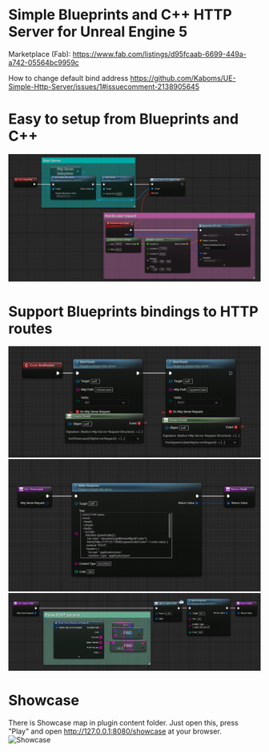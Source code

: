 # Simple Blueprints and C++ HTTP Server for Unreal Engine 5
Marketplace (Fab): https://www.fab.com/listings/d95fcaab-6699-449a-a742-05564bc9959c

How to change default bind address https://github.com/Kaboms/UE-Simple-Http-Server/issues/1#issuecomment-2138905645

# Easy to setup from Blueprints and C++
![BlueprintsServerSetup](Docs/BlueprintsServerSetup.png)

# Support Blueprints bindings to HTTP routes
![BlueprintsBindings](Docs/BlueprintsBindings.png)
![BlueprintsResponse](Docs/BlueprintsResponse.png)
![BlueprintsPOSTResponse](Docs/BlueprintsPOSTResponse.png)

# Showcase
There is Showcase map in plugin content folder. Just open this, press "Play" and open http://127.0.0.1:8080/showcase at your browser.
![Showcase](Docs/Showcase.gif)
